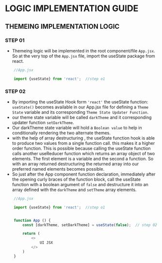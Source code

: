 # LOGIC IMPLEMENTATION GUIDE

## THEMEING IMPLEMENTATION LOGIC

### STEP 01
- Themeing logic will be implemented in the root component/file <code>App.jsx</code>.
So at the very top of the <code>App.jsx</code> file, import the useState package from react.
```js
    //App.jsx

    import {useState} from 'react';  //step o1
```

### STEP 02
- By importing the useState Hook form <code>'react'</code> the useState function: <code>useState()</code> becomes available 
in our App.jsx file for defining a <code>Theme State</code> variable and its corresponding <code>Theme State Updater Function</code>.
- our theme state variable will be called <code>darkTheme</code> and it corresponding updater function <code>setDarkTheme</code>.
- Our darkTheme state variable will hold a <code>Boolean value</code> to help in conditionally rendering the two alternate themes.
- with the help of array destructuring , the useState function hook is able to produce two values from a single function call. this makes it a higher order function. This is possible because calling the useState function calls another useReducer function which returns an array object of two elements. The first element is a variable and the second a function. So with an array returned destructuring the returned array into our preferred named elements becomes possible.
- So just after the App component function declaration, immediately after the opening curly braces of the function block, call the useState function with a boolean argument of <code>false</code> and destructure it into an array defined with the <code>darkTheme</code> and <code>setTheme</code> array elements.

```js
    //App.jsx

    import {useState} from 'react';  //step o1


    function App () {
        const [darkTheme, setDarkTheme] = useState(false);  // step 02

        return (
            <>
                UI JSX
            </>
        )
    }
```
